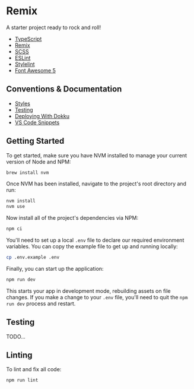 # Remix

A starter project ready to rock and roll!

- [TypeScript](https://www.typescriptlang.org/)
- [Remix](https://remix.run)
- [SCSS](https://sass-lang.com/)
- [ESLint](https://eslint.org/)
- [Stylelint](https://stylelint.io/)
- [Font Awesome 5](https://fontawesome.com/icons?d=gallery&p=2)

## Conventions & Documentation

- [Styles](docs/styles.md)
- [Testing](docs/testing.md)
- [Deploying With Dokku](docs/dokku.md)
- [VS Code Snippets](docs/vs-code-snippets.md)

## Getting Started

To get started, make sure you have NVM installed to manage your current version of Node and NPM:

```sh
brew install nvm
```

Once NVM has been installed, navigate to the project's root directory and run:

```sh
nvm install
nvm use
```

Now install all of the project's dependencies via NPM:

```sh
npm ci
```

You'll need to set up a local `.env` file to declare our required environment variables. You can copy the example file to get up and running locally:

```sh
cp .env.example .env
```

Finally, you can start up the application:

```sh
npm run dev
```

This starts your app in development mode, rebuilding assets on file changes. If you make a change to your `.env` file, you'll need to quit the `npm run dev` process and restart.

## Testing

TODO...

## Linting

To lint and fix all code:

```sh
npm run lint
```

